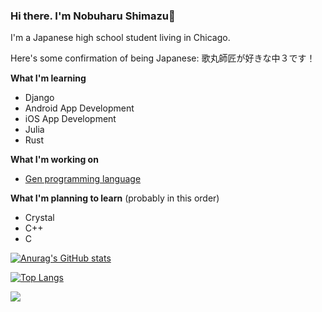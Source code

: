 ### Hi there. I'm Nobuharu Shimazu👋

I'm a Japanese high school student living in Chicago.

Here's some confirmation of being Japanese: 歌丸師匠が好きな中３です！

**What I'm learning**
 - Django
 - Android App Development
 - iOS App Development
 - Julia
 - Rust

**What I'm working on**
 - [Gen programming language](https://github.com/bichanna/Gen#readme)

**What I'm planning to learn** (probably in this order)
 - Crystal
 - C++
 - C


[![Anurag's GitHub stats](https://github-readme-stats.vercel.app/api?username=bichanna)](https://github.com/anuraghazra/github-readme-stats)

[![Top Langs](https://github-readme-stats.vercel.app/api/top-langs/?username=bichanna&layout=compact&langs_count=10)](https://github.com/anuraghazra/github-readme-stats)



![](https://komarev.com/ghpvc/?username=bichanna)

